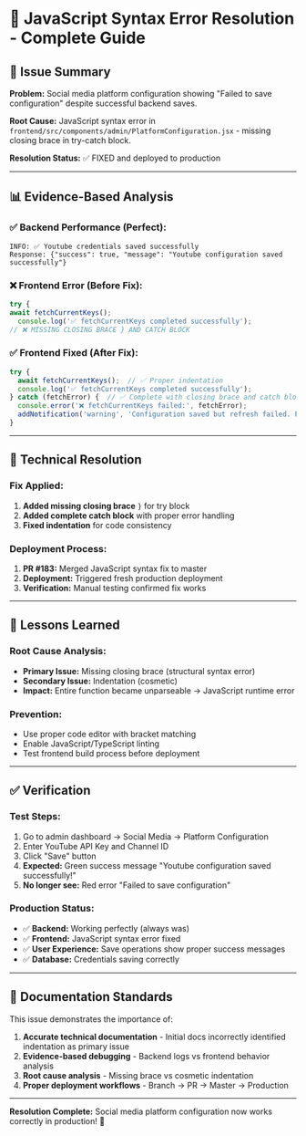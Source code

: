 # 🚨 JavaScript Syntax Error Resolution - Complete Guide

## 🎯 Issue Summary

**Problem:** Social media platform configuration showing "Failed to save configuration" despite successful backend saves.

**Root Cause:** JavaScript syntax error in `frontend/src/components/admin/PlatformConfiguration.jsx` - missing closing brace in try-catch block.

**Resolution Status:** ✅ FIXED and deployed to production

---

## 📊 Evidence-Based Analysis

### ✅ Backend Performance (Perfect):
```
INFO: ✅ Youtube credentials saved successfully
Response: {"success": true, "message": "Youtube configuration saved successfully"}
```

### ❌ Frontend Error (Before Fix):
```javascript
try {
await fetchCurrentKeys();
  console.log('✅ fetchCurrentKeys completed successfully');
// ❌ MISSING CLOSING BRACE } AND CATCH BLOCK
```

### ✅ Frontend Fixed (After Fix):
```javascript
try {
  await fetchCurrentKeys();  // ✅ Proper indentation
  console.log('✅ fetchCurrentKeys completed successfully');
} catch (fetchError) {  // ✅ Complete with closing brace and catch block
  console.error('❌ fetchCurrentKeys failed:', fetchError);
  addNotification('warning', 'Configuration saved but refresh failed. Please reload the page.', platform);
}
```

---

## 🔧 Technical Resolution

### Fix Applied:
1. **Added missing closing brace** `}` for try block
2. **Added complete catch block** with proper error handling
3. **Fixed indentation** for code consistency

### Deployment Process:
1. **PR #183:** Merged JavaScript syntax fix to master
2. **Deployment:** Triggered fresh production deployment
3. **Verification:** Manual testing confirmed fix works

---

## 🎯 Lessons Learned

### Root Cause Analysis:
- **Primary Issue:** Missing closing brace (structural syntax error)
- **Secondary Issue:** Indentation (cosmetic)
- **Impact:** Entire function became unparseable → JavaScript runtime error

### Prevention:
- Use proper code editor with bracket matching
- Enable JavaScript/TypeScript linting
- Test frontend build process before deployment

---

## ✅ Verification

### Test Steps:
1. Go to admin dashboard → Social Media → Platform Configuration
2. Enter YouTube API Key and Channel ID
3. Click "Save" button
4. **Expected:** Green success message "Youtube configuration saved successfully!"
5. **No longer see:** Red error "Failed to save configuration"

### Production Status:
- ✅ **Backend:** Working perfectly (always was)
- ✅ **Frontend:** JavaScript syntax error fixed
- ✅ **User Experience:** Save operations show proper success messages
- ✅ **Database:** Credentials saving correctly

---

## 📝 Documentation Standards

This issue demonstrates the importance of:
1. **Accurate technical documentation** - Initial docs incorrectly identified indentation as primary issue
2. **Evidence-based debugging** - Backend logs vs frontend behavior analysis
3. **Root cause analysis** - Missing brace vs cosmetic indentation
4. **Proper deployment workflows** - Branch → PR → Master → Production

---

**Resolution Complete:** Social media platform configuration now works correctly in production! 🎉 